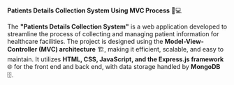 **Patients Details Collection System Using MVC Process** 🏥💻

The **"Patients Details Collection System"** is a web application developed to streamline the process of collecting and managing patient information for healthcare facilities. The project is designed using the **Model-View-Controller (MVC) architecture** 🏗️, making it efficient, scalable, and easy to maintain. It utilizes **HTML, CSS, JavaScript, and the Express.js framework** 🌐 for the front end and back end, with data storage handled by **MongoDB** 🗄️.
